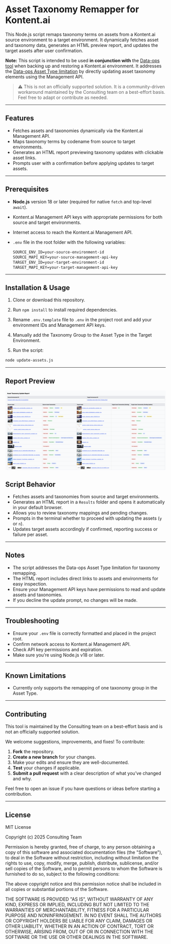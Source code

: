 # Asset Taxonomy Remapper for Kontent.ai

This Node.js script remaps taxonomy terms on assets from a Kontent.ai source environment to a target environment. It dynamically fetches asset and taxonomy data, generates an HTML preview report, and updates the target assets after user confirmation.

**Note:** This script is intended to be used **in conjunction with** the [Data-ops tool](https://github.com/kontent-ai/data-ops) when backing up and restoring a Kontent.ai environment. It addresses the [Data-ops Asset Type limitation](https://github.com/kontent-ai/data-ops/blob/main/src/commands/environment/backupRestore/README.md#known-limitations) by directly updating asset taxonomy elements using the Management API.

> ⚠️ This is not an officially supported solution. It is a community-driven workaround maintained by the Consulting team on a best-effort basis. Feel free to adapt or contribute as needed.

---

## Features

- Fetches assets and taxonomies dynamically via the Kontent.ai Management API.
- Maps taxonomy terms by codename from source to target environments.
- Generates an HTML report previewing taxonomy updates with clickable asset links.
- Prompts user with a confirmation before applying updates to target assets.

---

## Prerequisites

- **Node.js** version 18 or later (required for native `fetch` and top-level `await`).
- Kontent.ai Management API keys with appropriate permissions for both source and target environments.
- Internet access to reach the Kontent.ai Management API.
- `.env` file in the root folder with the following variables:

  ```env
  SOURCE_ENV_ID=your-source-environment-id
  SOURCE_MAPI_KEY=your-source-management-api-key
  TARGET_ENV_ID=your-target-environment-id
  TARGET_MAPI_KEY=your-target-management-api-key
  ```

---

## Installation & Usage

1. Clone or download this repository.

2. Run `npm install` to install required dependencies.

3. Rename `.env.template` file to `.env` in the project root and add your environment IDs and Management API keys.

4. Manually add the Taxonomy Group to the Asset Type in the Target Environment.

5. Run the script:

```bash
node update-assets.js
```

---

## Report Preview

![Asset Taxonomy Remap Report](./assets/Asset-Taxonomy%20Remap-Report.png)

## Script Behavior

- Fetches assets and taxonomies from source and target environments.
- Generates an HTML report in a `Results` folder and opens it automatically in your default browser.
- Allows you to review taxonomy mappings and pending changes.
- Prompts in the terminal whether to proceed with updating the assets (`y` or `n`).
- Updates target assets accordingly if confirmed, reporting success or failure per asset.

---

## Notes

- The script addresses the Data-ops Asset Type limitation for taxonomy remapping.
- The HTML report includes direct links to assets and environments for easy inspection.
- Ensure your Management API keys have permissions to read and update assets and taxonomies.
- If you decline the update prompt, no changes will be made.

---

## Troubleshooting

- Ensure your `.env` file is correctly formatted and placed in the project root.
- Confirm network access to Kontent.ai Management API.
- Check API key permissions and expiration.
- Make sure you’re using Node.js v18 or later.

---

## Known Limitations

- Currently only supports the remapping of one taxonomy group in the Asset Type.

---

## Contributing

This tool is maintained by the Consulting team on a best-effort basis and is not an officially supported solution.

We welcome suggestions, improvements, and fixes! To contribute:

1. **Fork** the repository.
2. **Create a new branch** for your changes.
3. Make your edits and ensure they are well-documented.
4. **Test** your changes if applicable.
5. **Submit a pull request** with a clear description of what you’ve changed and why.

Feel free to open an issue if you have questions or ideas before starting a contribution.

---

## License

MIT License

Copyright (c) 2025 Consulting Team

Permission is hereby granted, free of charge, to any person obtaining a copy
of this software and associated documentation files (the "Software"), to deal
in the Software without restriction, including without limitation the rights
to use, copy, modify, merge, publish, distribute, sublicense, and/or sell
copies of the Software, and to permit persons to whom the Software is
furnished to do so, subject to the following conditions:

The above copyright notice and this permission notice shall be included in all
copies or substantial portions of the Software.

THE SOFTWARE IS PROVIDED "AS IS", WITHOUT WARRANTY OF ANY KIND, EXPRESS OR
IMPLIED, INCLUDING BUT NOT LIMITED TO THE WARRANTIES OF MERCHANTABILITY,
FITNESS FOR A PARTICULAR PURPOSE AND NONINFRINGEMENT. IN NO EVENT SHALL THE
AUTHORS OR COPYRIGHT HOLDERS BE LIABLE FOR ANY CLAIM, DAMAGES OR OTHER
LIABILITY, WHETHER IN AN ACTION OF CONTRACT, TORT OR OTHERWISE, ARISING FROM,
OUT OF OR IN CONNECTION WITH THE SOFTWARE OR THE USE OR OTHER DEALINGS IN THE
SOFTWARE.
